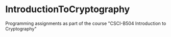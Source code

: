 # IntroductionToCryptography
Programming assignments as part of the course "CSCI-B504 Introduction to Cryptography"
